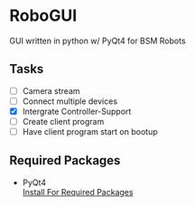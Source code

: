 # RoboGUI
GUI written in python w/ PyQt4 for BSM Robots

## Tasks

- [ ] Camera stream
- [ ] Connect multiple devices
- [x] Intergrate Controller-Support
- [ ] Create client program
- [ ] Have client program start on bootup

## Required Packages
- PyQt4 <br />
[Install For Required Packages](Required%20Packages.md/)
